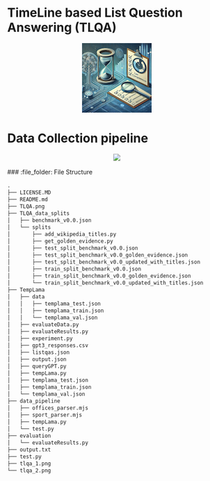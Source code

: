 # TimeLine based List Question Answering (TLQA)

<p align="center">
  <img src="tlqa_2.png" />
</p>

# Data Collection pipeline
<p align="center">
  <img src="pipeline.png" />
</p>
###  :file_folder: File Structure

```
.
├── LICENSE.MD
├── README.md
├── TLQA.png
├── TLQA_data_splits
│   ├── benchmark_v0.0.json
│   └── splits
│       ├── add_wikipedia_titles.py
│       ├── get_golden_evidence.py
│       ├── test_split_benchmark_v0.0.json
│       ├── test_split_benchmark_v0.0_golden_evidence.json
│       ├── test_split_benchmark_v0.0_updated_with_titles.json
│       ├── train_split_benchmark_v0.0.json
│       ├── train_split_benchmark_v0.0_golden_evidence.json
│       └── train_split_benchmark_v0.0_updated_with_titles.json
├── TempLama
│   ├── data
│   │   ├── templama_test.json
│   │   ├── templama_train.json
│   │   └── templama_val.json
│   ├── evaluateData.py
│   ├── evaluateResults.py
│   ├── experiment.py
│   ├── gpt3_responses.csv
│   ├── listqas.json
│   ├── output.json
│   ├── queryGPT.py
│   ├── tempLama.py
│   ├── templama_test.json
│   ├── templama_train.json
│   └── templama_val.json
├── data_pipeline
│   ├── offices_parser.mjs
│   ├── sport_parser.mjs
│   ├── tempLama.py
│   └── test.py
├── evaluation
│   └── evaluateResults.py
├── output.txt
├── test.py
├── tlqa_1.png
└── tlqa_2.png
```
